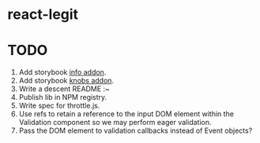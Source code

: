 # react-legit

# TODO

1. Add storybook [info addon](https://github.com/storybooks/storybook/tree/master/addons/info).
2. Add storybook [knobs addon](https://github.com/storybooks/storybook/tree/master/addons/knobs).
3. Write a descent README :~
4. Publish lib in NPM registry.
5. Write spec for throttle.js.
6. Use refs to retain a reference to the input DOM element within the Validation component so we may perform eager validation.
7. Pass the DOM element to validation callbacks instead of Event objects?